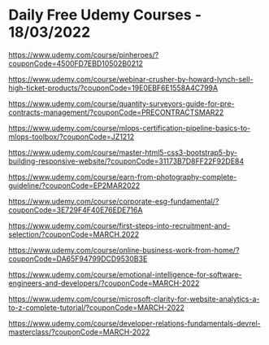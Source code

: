 # Daily Free Udemy Courses - 18/03/2022

https://www.udemy.com/course/pinheroes/?couponCode=4500FD7EBD10502B0212
https://www.udemy.com/course/webinar-crusher-by-howard-lynch-sell-high-ticket-products/?couponCode=19E0EBF6E1558A4C799A
https://www.udemy.com/course/quantity-surveyors-guide-for-pre-contracts-management/?couponCode=PRECONTRACTSMAR22
https://www.udemy.com/course/mlops-certification-pipeline-basics-to-mlops-toolbox/?couponCode=JZ1212
https://www.udemy.com/course/master-html5-css3-bootstrap5-by-building-responsive-website/?couponCode=31173B7D8FF22F92DE84
https://www.udemy.com/course/earn-from-photography-complete-guideline/?couponCode=EP2MAR2022
https://www.udemy.com/course/corporate-esg-fundamental/?couponCode=3E729F4F40E76EDE716A
https://www.udemy.com/course/first-steps-into-recruitment-and-selection/?couponCode=MARCH.2022
https://www.udemy.com/course/online-business-work-from-home/?couponCode=DA65F94799DCD9530B3E
https://www.udemy.com/course/emotional-intelligence-for-software-engineers-and-developers/?couponCode=MARCH-2022
https://www.udemy.com/course/microsoft-clarity-for-website-analytics-a-to-z-complete-tutorial/?couponCode=MARCH-2022
https://www.udemy.com/course/developer-relations-fundamentals-devrel-masterclass/?couponCode=MARCH-2022
